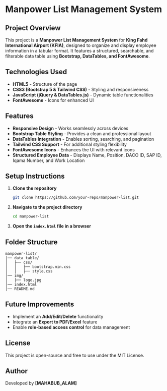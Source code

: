 # Manpower List Management System

## Project Overview
This project is a **Manpower List Management System** for **King Fahd International Airport (KFIA)**, designed to organize and display employee information in a tabular format. It features a structured, searchable, and filterable data table using **Bootstrap, DataTables, and FontAwesome**.

## Technologies Used
- **HTML5** - Structure of the page
- **CSS3 (Bootstrap 5 & Tailwind CSS)** - Styling and responsiveness
- **JavaScript (jQuery & DataTables.js)** - Dynamic table functionalities
- **FontAwesome** - Icons for enhanced UI

## Features
- **Responsive Design** - Works seamlessly across devices
- **Bootstrap Table Styling** - Provides a clean and professional layout
- **DataTables Integration** - Enables sorting, searching, and pagination
- **Tailwind CSS Support** - For additional styling flexibility
- **FontAwesome Icons** - Enhances the UI with relevant icons
- **Structured Employee Data** - Displays Name, Position, DACO ID, SAP ID, Iqama Number, and Work Location

## Setup Instructions
1. **Clone the repository**
   ```sh
   git clone https://github.com/your-repo/manpower-list.git
   ```
2. **Navigate to the project directory**
   ```sh
   cd manpower-list
   ```
3. **Open the `index.html` file in a browser**

## Folder Structure
```
manpower-list/
│── data table/
│   ├── css/
│   │   ├── bootstrap.min.css
│   │   ├── style.css
│── img/
│   ├── logo.jpg
│── index.html
│── README.md
```

## Future Improvements
- Implement an **Add/Edit/Delete** functionality
- Integrate an **Export to PDF/Excel** feature
- Enable **role-based access control** for data management

## License
This project is open-source and free to use under the MIT License.

## Author
Developed by **[MAHABUB_ALAM]**

